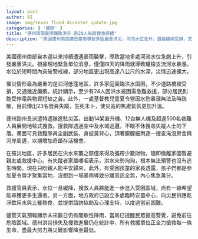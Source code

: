 ```yaml
---
layout: post
author: AI
image: img/texas_flood_disaster_update.jpg
categories: [ '國際' ]
title: "德州南部豪雨釀致洪災 逾20人失蹤搜救持續"
description: "美國德州南部連日豪雨導致多區嚴重洪災，河流水位急升，道路橋樑受損，交通癱瘓，至少24人受困需緊急救援，23名夏令營兒童失蹤。特遣隊徹夜搜救，地方安置中心提供援助，災情統計與救援行動持續進行。"
---
```

美國德州南部自本週以來持續遭遇豪雨襲擊，導致當地多處河流水位急劇上升，引發嚴重洪災。根據現地緊急單位消息，僅僅四天的降雨就導致罐橡支流河水暴漲，水位於短時間內突破警戒線，部分地區更出現高達八公尺的水深，災情迅速擴大。

罹災情形最為嚴重的是沿河低窪地區，許多家庭面臨洪水圍困，不少道路橋樑受損，交通幾近癱瘓。統計顯示，至少有24人因洪水被困需急難救援，部分居民則飽受停電與物資短缺之苦。此外，一處基督教兒童夏令營因水勢暴漲無法及時疏散，目前傳出23名營員失蹤，生死未卜，使災區的焦慮氣氛更加升溫。

德州副州長派遣特遣隊進駐災區，出動14架直升機、12台無人機及超過500名救難人員展開地毯式搜救。搜救隊透過空中及水域巡邏，不眠不休搜尋失蹤人士的下落。畫面可見救難隊員全副武裝，身披黃背心，頂著朦朧細雨逐一搜查淹沒房舍與河岸周邊，以期增加奇蹟存活機會。

在罹災地區，許多居民在洪水來襲之際僅來得及攜帶少數財物，隨即撤離家園暫避親友或救援中心。有失蹤者家屬哽咽表示，洪水來勢洶洶，根本無法預警也沒有逃生時間，現在只盼親人能平安歸來。此外，有受困孩童的家長透露，孩子們都是參加夏令營才聚集當地，沒想到一場暴雨導致分離音訊全無，內心焦急萬分。

救援官員表示，水位一旦緩降，搜救人員將能進一步進入受困區域，尚有一線希望能尋獲更多生還者。另一方面，地方政府已設立多處臨時安置中心，向災民供應乾淨飲用水與三餐熱食，並提供諮詢協助及心理支持，以度過當前困難。

儘管天氣預報顯示未來數日仍有間歇性降雨，當局已提醒民眾提高警覺，避免前往危險區域。德州洪災損失及搜救進展仍在統計中，所有救援單位正全力搶救每一條生命，盡最大努力將災難影響降至最低。